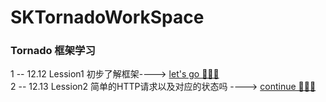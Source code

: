 # SKTornadoWorkSpace  
### Tornado 框架学习  
1 -- 12.12 Lession1 初步了解框架----> [let's go 💯💯💯](https://github.com/AlexanderYeah/SKTornadoWorkSpace/blob/master/Lession1/lession1.md)  
2 -- 12.13 Lession2 简单的HTTP请求以及对应的状态吗 ----> [continue 💪💪💪](https://github.com/AlexanderYeah/SKTornadoWorkSpace/blob/master/Lession2/lession2.md) 
